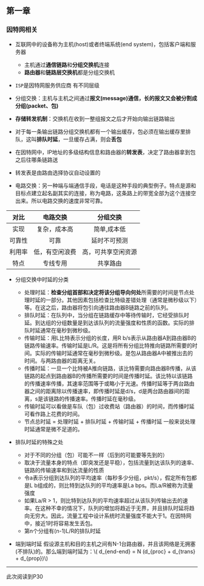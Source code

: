 <!-- #+ Title : 第一章
#+ Author : maple5233
#+ Date : 2016-10-05 -->

<script type="text/javascript" src="https://cdn.mathjax.org/mathjax/latest/MathJax.js?config=default"></script>

## 第一章

### 因特网相关

+ 互联网中的设备称为主机(host)或者终端系统(end system)，包括客户端和服务器
	* 主机通过**通信链路**和**分组交换机**连接
	* **路由器**和**链路层交换机**都是分组交换机

+ `ISP`是因特网服务供应商 有不同层级

+ 分组交换：主机与主机之间通过**报文(message)**通信，长的报文又会被分割成**分组(packet、包)**
+ **存储转发机制**：交换机在收到一整组报文之后才开始向输出链路输出
+ 对于每一条输出链路分组交换机都有一个输出缓存，包必须在输出缓存里排队，这叫**排队时延**，一旦缓存占满，则会**丢包**

+ 在因特网中，IP地址的多级结构信息和路由器的**转发表**，决定了路由器拿到包之后往哪条链路送
+ 转发表是由路由选择协议自动设置的

+ 电路交换：另一种端与端通信手段，电话是这种手段的典型例子。特点是源和目标点建立起名副其实的连接，称为电路，这条路上的带宽全部为这个连接空出来。所以电路交换的速度非常可靠。

| 对比 |电路交换|分组交换|
|:---:|:-----:|:-----:|
| 实现 | 复杂，成本高   | 简单,成本低   |
| 可靠性 | 可靠 | 延时不可预测 |
| 利用率 |  低，有空闲浪费 | 高，可共享空闲资源 |
| 特点 | 专线专用 | 共享路由 |

+ 分组交换中时延的分类
	* 处理时延：**检查分组首部和决定将该分组导向何处**所需要的时间是节点处理时延的一部分。其他因素包括检查比特级差错处理（通常是微秒级以下）等。在这之后，路由器将包引向通往路由器B链路之前的队列。
	* 排队时延：在队列中，当分组在链路缓存中等待传输时，它经受排队时延。到达组的分组数量是到达该队列的流量强度和性质的函数。实际的排队时延通常在毫秒到微秒级。
	* 传输时延：用L比特表示分组的长度，用R b/s表示从路由器A到路由器B的链路传输速率。传输时延是L/R。这是将所有分组比特推向链路所需要的时间。实际的传输时延通常在毫秒到微秒级。是包从路由器A中被推出去的时间。与两路由器的距离无关。
	* 传播时延：一旦一个比特被A推向链路，该比特需要向路由器B传播，从该链路的起点到路由器B的传播所需要的时间是传播时延。该比特以该链路的传播速率传播，其速率范围等于或略小于光速。传播时延等于两台路由器之间的距离除以传播速率，即传播时延是d/s，d是两台路由器间的距离，s是该链路的传播速率。传播时延在毫秒级。
	* 传输时延可以看做是车队（包）过收费站（路由器）的时间，而传播时延可看作路上花费的时间。
	* 节点总时延 = 处理时延 \+ 排队时延 \+ 传输时延 \+ 传播时延 一般来说处理时延通常是微不足道的。

+ 排队时延的特殊之处
	* 对于不同的分组（包）可能不一样（后到的可能要等先到的）
	* 取决于流量本身的特点（即突发还是平稳），包括流量到达该队列的速率、链路的传输速率和到达流量的性质
	* 令a表示分组到达队列的平均速率（每秒多少分组，pkt/s），假定所有包都是L b组成的，则比特到达队列的平均速率是La bps。而La/R被称为流量强度
	* 如果La/R > 1，则比特到达队列的平均速率超过从该队列传输出去的速率。在这种不幸的情况下，队列的增加将趋近于无界，并且排队时延将趋向无穷大。因此，流量工程中设计系统时流量强度不能大于1。在因特网中，接近1时将容易发生丢包。
	* 第n个分组有(n-1)L/R的排队时延

+ 端到端时延
假设源主机和目的主机之间有N-1台路由器，并且该网络是无拥塞(不排队)的。那么端到端时延为：\\( d_{end-end} = N (d_{proc} + d_{trans} + d_{prop})\\)

----
此次阅读到P30